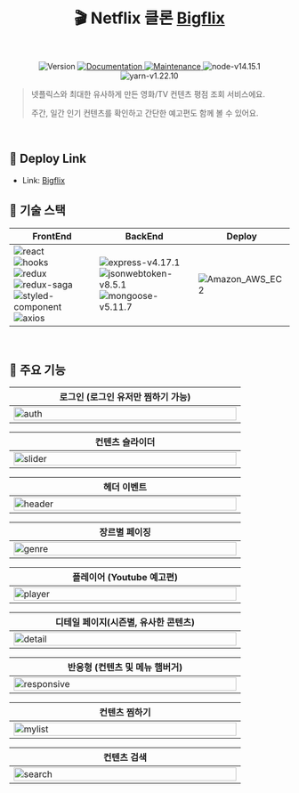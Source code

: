 <h1 align="center"> 🎬 Netflix 클론 <a href="https://github.com/codestates/bringtheumbrella-client/wiki">Bigflix</a></h1>
​
​<p align="center">
<img alt="Version" src="https://img.shields.io/badge/version-1.0.0-blue.svg?cacheSeconds=2592000" />
<a href="https://github.com/codestates/bringtheumbrella-server#readme" target="_blank">
<img alt="Documentation" src="https://img.shields.io/badge/documentation-yes-brightgreen.svg" />
</a>
<a href="https://github.com/codestates/bringtheumbrella-server/graphs/commit-activity" target="_blank">
<img alt="Maintenance" src="https://img.shields.io/badge/Maintained%3F-yes-green.svg" />
</a>
<img alt="node-v14.15.1" src="https://img.shields.io/badge/node-v12.19.0-3f72af" />
<img alt="yarn-v1.22.10" src="https://img.shields.io/badge/npm-v6.14.8-aa96da" />
</p>

> 넷플릭스와 최대한 유사하게 만든 영화/TV 컨텐츠 평점 조회 서비스에요.
>
> 주간, 일간 인기 컨텐츠를 확인하고 간단한 예고편도 함께 볼 수 있어요.

<br />

## 📎 Deploy Link

- Link: [Bigflix](http://13.124.126.31)

## 🔧 기술 스택 <a id="ch2"></a>

| FrontEnd                                                                                                                                                                                                                                                                                                                                                                                                                                                                                                                                                                                                                                                                                                    | BackEnd                                                                                                                                                                                                                                                                                                                                                                                        | Deploy                                                                                                            |
| ----------------------------------------------------------------------------------------------------------------------------------------------------------------------------------------------------------------------------------------------------------------------------------------------------------------------------------------------------------------------------------------------------------------------------------------------------------------------------------------------------------------------------------------------------------------------------------------------------------------------------------------------------------------------------------------------------------- | ---------------------------------------------------------------------------------------------------------------------------------------------------------------------------------------------------------------------------------------------------------------------------------------------------------------------------------------------------------------------------------------------- | ----------------------------------------------------------------------------------------------------------------- |
| <img alt="react" src="https://img.shields.io/badge/react-v17.0.1-ffc7c7?style=for-the-badge&logo=react" /><br/><img alt="hooks" src="https://img.shields.io/badge/hooks--ffc7c7?style=for-the-badge&logo=react" /><br/><img alt="redux" src="https://img.shields.io/badge/redux-v4.0.5-ffc7c7?style=for-the-badge&logo=redux" /><br/><img alt="redux-saga" src="https://img.shields.io/badge/redux saga-v1.1.3-ffc7c7?style=for-the-badge&logo=redux" /><br/><img alt="styled-component" src="https://img.shields.io/badge/styled componet-v5.2.1-ffc7c7?style=for-the-badge&logo=styled-components" /><br/><img alt="axios" src="https://img.shields.io/badge/axios-v0.20.0-ffc7c7?style=for-the-badge" /> | <img alt="express-v4.17.1" src="https://img.shields.io/badge/express-v4.17.1-blue?style=for-the-badge&logo=express" /><br/><img alt="jsonwebtoken-v8.5.1" src="https://img.shields.io/badge/jsonwebtoken-v8.5.1-blue?style=for-the-badge&logo=json-web-tokens" /><br/><img alt="mongoose-v5.11.7" src="https://img.shields.io/badge/mongoose-v5.11.7-blue?style=for-the-badge&logo=mongodb" /> | <img src="https://img.shields.io/badge/AWS EC2--orange?style=for-the-badge&logo=Amazon-AWS" alt="Amazon_AWS_EC2"> |

<br />

## 🎨 주요 기능

| 로그인 (로그인 유저만 찜하기 가능)                                  |
| ------------------------------------------------------------------- |
| <img src="assets/auth.gif" width="400px" height="100%" alt="auth"/> |

| 컨텐츠 슬라이더                                                         |
| ----------------------------------------------------------------------- |
| <img src="assets/slider.gif" width="400px" height="100%" alt="slider"/> |

| 헤더 이벤트                                                             |
| ----------------------------------------------------------------------- |
| <img src="assets/header.gif" width="400px" height="100%" alt="header"/> |

| 장르별 페이징                                                         |
| --------------------------------------------------------------------- |
| <img src="assets/genre.gif" width="400px" height="100%" alt="genre"/> |

| 플레이어 (Youtube 예고편)                                               |
| ----------------------------------------------------------------------- |
| <img src="assets/player.gif" width="400px" height="100%" alt="player"/> |

| 디테일 페이지(시즌별, 유사한 콘텐츠)                                    |
| ----------------------------------------------------------------------- |
| <img src="assets/detail.gif" width="400px" height="100%" alt="detail"/> |

| 반응형 (컨텐츠 및 메뉴 햄버거)                                                  |
| ------------------------------------------------------------------------------- |
| <img src="assets/responsive.gif" width="400px" height="100%" alt="responsive"/> |

| 컨텐츠 찜하기                                                           |
| ----------------------------------------------------------------------- |
| <img src="assets/mylist.gif" width="400px" height="100%" alt="mylist"/> |

| 컨텐츠 검색                                                             |
| ----------------------------------------------------------------------- |
| <img src="assets/search.gif" width="400px" height="100%" alt="search"/> |
